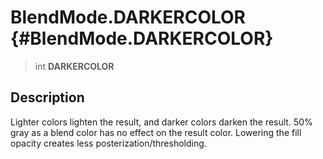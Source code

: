 BlendMode.DARKERCOLOR {#BlendMode.DARKERCOLOR}
=====================

> int **DARKERCOLOR**

Description
-----------

Lighter colors lighten the result, and darker colors darken the result.
50% gray as a blend color has no effect on the result color. Lowering
the fill opacity creates less posterization/thresholding.
